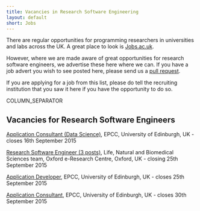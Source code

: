 ```yaml
---
title: Vacancies in Research Software Engineering
layout: default
short: Jobs
---
```


There are regular opportunities for programming researchers in universities and labs across the UK.
A great place to look is [Jobs.ac.uk](http://www.jobs.ac.uk/).

However, where we are made aware of great opportunities for research software engineers, we advertise these here where we can. If you have a job advert you wish to see posted here, please send us a [pull request](https://github.com/UKRSE/UKRSE.github.io).

If you are applying for a job from this list, please do tell the recruiting institution that you saw it here if you have the opportunity to do so.

COLUMN_SEPARATOR

Vacancies for Research Software Engineers
-----------------------

<!---
*There are no vacancies that we know of at present. Please let us know if you have one.*
-->

[Application Consultant (Data Science)](http://bit.ly/1NjvxG1), EPCC, University of Edinburgh, UK - closes 16th September 2015

[Research Software Engineer (3 posts)](https://www.recruit.ox.ac.uk/pls/hrisliverecruit/erq_jobspec_version_4.display_form), Life, Natural and Biomedical Sciences team, Oxford e-Research Centre, Oxford, UK - closing 25th September 2015

[Application Developer](http://bit.ly/1UIDkOg), EPCC, University of Edinburgh, UK - closes 25th September 2015

[Application Consultant](http://bit.ly/1UDnqtY), EPCC, University of Edinburgh, UK - closes 30th September 2015
